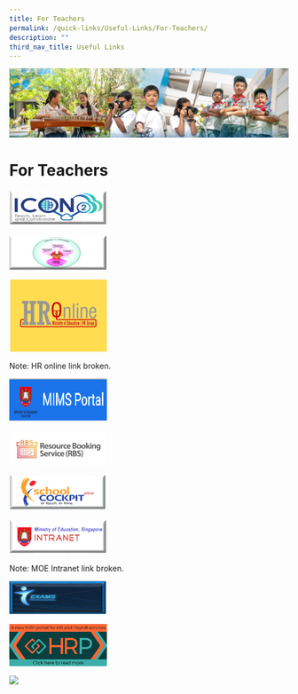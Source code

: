 ```yaml
---
title: For Teachers
permalink: /quick-links/Useful-Links/For-Teachers/
description: ""
third_nav_title: Useful Links
---
```

![](/images/AboutUs.jpg)

For Teachers
============


<p><a href="https://admin.google.com/ac/accountchooser?continue=https://workspace.google.com/dashboard"><img style="width:35%" src="/images/Icon.png"></a></p>

<p><a href="https://academyofsingaporeteachers.moe.edu.sg/professional-excellence/the-singapore-teaching-practice"><img style="width:35%" src="/images/STP.png"></a></p>

<p><a href="https://intranet.moe.gov.sg/hronline/Pages/Home.aspx"><img style="width:35%" src="/images/HR%20online.jpg"></a></p>

Note: HR online link broken.

<p><a href="https://idp.mims.moe.gov.sg/nidp/saml2/sso"><img style="width:35%" src="/images/MIMS.png"></a></p>

<p><a href="https://rbs.avero-tech.com"><img style="width:35%" src="/images/RBS.jpeg"></a></p>

<p><a href="https://schoolcockpit.moe.gov.sg"><img style="width:35%" src="/images/SCP.png"></a></p>

<p><a href="https://intranet.moe.gov.sg/Pages/Home.aspx"><img style="width:35%" src="/images/Intranet.png"></a></p>

Note: MOE Intranet link broken.

<p><a href="https://iexams.seab.gov.sg"><img style="width:35%" src="/images/IEXAMS.png"></a></p>

<p><a href="https://www.hrp.gov.sg/hrp/#/"><img style="width:35%" src="/images/HRP.png"></a></p>

<p><a href="[http://google.com/linkhere](http://google.com/linkhere)"><img style="width:25%" src="/images/xxx.png"></a></p>